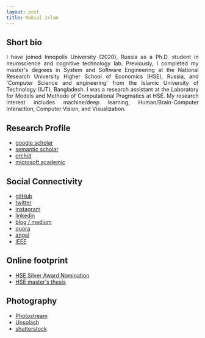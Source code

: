 ```yaml
---
layout: post
title: Robiul Islam 
---
```


## Short bio


<p style='text-align: justify;'> I have joined Innopolis University (2020), Russia as a Ph.D. student in neuroscience and cognitive technology lab. Previously, I completed my master's degrees in System and Software Engineering at the National Research University Higher School of Economics (HSE), Russia, and 'Computer Science and engineering' from the Islamic University of Technology (IUT), Bangladesh. I was a research assistant at the Laboratory for Models and Methods of Computational Pragmatics at HSE. My research interest includes machine/deep learning, Human/Brain-Computer Interaction, Computer Vision, and Visualization.
</p>


## Research Profile 

- [google scholar](https://scholar.google.com/citations?user=gjOAjPUAAAAJ&hl=en&authuser=1)
- [semantic scholar](https://www.semanticscholar.org/author/Robiul-Islam/51314321)
- [orchid](orcid.org/0000-0002-3704-8409)
- [microsoft academic](https://academic.microsoft.com/profile/j09i12g8-5355-4889-8e5g-ehj5i2h080e0/RobiulIslam/institutions?pi=1)


## Social Connectivity 

- [gitHub](https://github.com/connect2robiul)
- [twitter](https://twitter.com/connect2robiul)
- [instagram](https://www.instagram.com/connect2robiul/)
- [linkedin](https://www.linkedin.com/in/connect2robiul/)
- [blog / medium](https://medium.com/@connect2robiul)
- [quora](https://www.quora.com/profile/Robiul-Islam-1)
- [angel](https://angel.co/connect2robiul)
- [IEEE](https://ieee-collabratec.ieee.org/app/p/connect2robiul)

## Online footprint 

- [HSE Silver Award Nomination](https://www.hse.ru/gold/cm/silver/2019/robiul)
- [HSE master's thesis](https://www.hse.ru/en/edu/vkr/366819729)

## Photography 

- [Photostream](https://www.flickr.com/photos/connect2robiul/)
- [Unsplash](https://unsplash.com/@connect2robiul)
- [shutterstock](https://www.shutterstock.com/g/conenct2robiul?rid=260163502)
